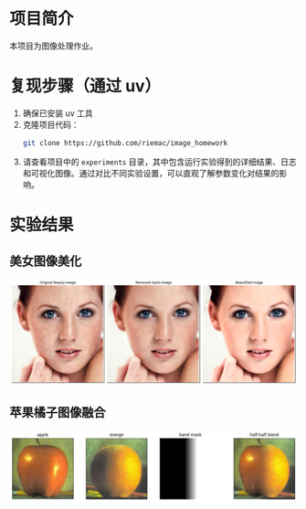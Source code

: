 # 项目简介

本项目为图像处理作业。

# 复现步骤（通过 uv）

1. 确保已安装 uv 工具
2. 克隆项目代码：
    ```bash
    git clone https://github.com/riemac/image_homework
3. 请查看项目中的 `experiments` 目录，其中包含运行实验得到的详细结果、日志和可视化图像。通过对比不同实验设置，可以直观了解参数变化对结果的影响。

# 实验结果
## 美女图像美化
![alt text](image-1.png)
## 苹果橘子图像融合
![alt text](image.png)
